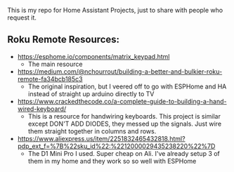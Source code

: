 This is my repo for Home Assistant Projects, just to share with people who request it.

## Roku Remote Resources:
- https://esphome.io/components/matrix_keypad.html
  - The main resource
- https://medium.com/@nchourrout/building-a-better-and-bulkier-roku-remote-fa34bcb185c3
  - The original inspiration, but I veered off to go with ESPHome and HA instead of straight up arduino directly to TV
- https://www.crackedthecode.co/a-complete-guide-to-building-a-hand-wired-keyboard/
  - This is a resource for handwiring keyboards. This project is similar except DON'T ADD DIODES, they messed up the signals. Just wire them straight together in columns and rows.
- https://www.aliexpress.us/item/2251832465432818.html?pdp_ext_f=%7B%22sku_id%22:%2212000029435238220%22%7D
  - The D1 Mini Pro I used. Super cheap on Ali. I've already setup 3 of them in my home and they work so so well with ESPHome
